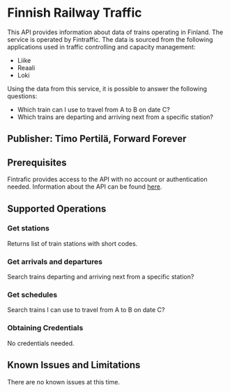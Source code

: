 # Finnish Railway Traffic
This API provides information about data of trains operating in Finland. The service is operated by Fintraffic. The data is sourced from the following applications used in traffic controlling and capacity management:
- Liike
- Reaali
- Loki

Using the data from this service, it is possible to answer the following questions:
- Which train can I use to travel from A to B on date C?
- Which trains are departing and arriving next from a specific station?

## Publisher: Timo Pertilä, Forward Forever

## Prerequisites
Fintrafic provides access to the API with no account or authentication needed. Information about the API can be found [here](https://www.digitraffic.fi/en/railway-traffic/).

## Supported Operations

### Get stations
Returns list of train stations with short codes.

### Get arrivals and departures
Search trains departing and arriving next from a specific station?

### Get schedules
Search trains I can use to travel from A to B on date C?

### Obtaining Credentials
No credentials needed.

## Known Issues and Limitations
There are no known issues at this time.
